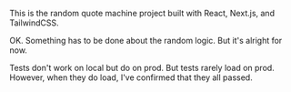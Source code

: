 This is the random quote machine project built with React, Next.js, and TailwindCSS.

OK. Something has to be done about the random logic. But it's alright for now.

Tests don't work on local but do on prod. But tests rarely load on prod. However, when they do load, I've confirmed that they all passed.
